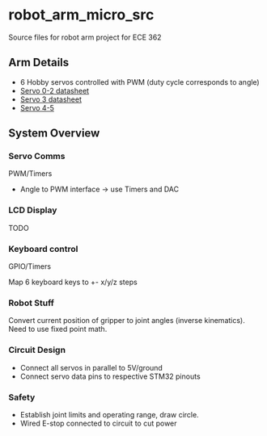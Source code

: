 # robot_arm_micro_src

Source files for robot arm project for ECE 362

## Arm Details

- 6 Hobby servos controlled with PWM (duty cycle corresponds to angle)
- [Servo 0-2 datasheet](https://components101.com/sites/default/files/component_datasheet/MG996R-Datasheet.pdf)
- [Servo 3 datasheet](http://www.ee.ic.ac.uk/pcheung/teaching/DE1_EE/stores/sg90_datasheet.pdf)
- [Servo 4-5](https://www.agf-rc.com/agfrc-digital-servo-b11dls-p1670802.html)

## System Overview

### Servo Comms

PWM/Timers

- Angle to PWM interface -> use Timers and DAC

### LCD Display

TODO

### Keyboard control

GPIO/Timers

Map 6 keyboard keys to +- x/y/z steps 

### Robot Stuff

Convert current position of gripper to joint angles (inverse kinematics). Need to use fixed point math. 

### Circuit Design

- Connect all servos in parallel to 5V/ground
- Connect servo data pins to respective STM32 pinouts

### Safety

- Establish joint limits and operating range, draw circle.
- Wired E-stop connected to circuit to cut power
